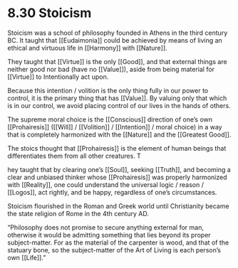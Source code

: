 # 8.30 Stoicism

Stoicism was a school of philosophy founded in Athens in the third century BC. It taught that [[Eudaimonia]] could be achieved by means of living an ethical and virtuous life in [[Harmony]] with [[Nature]]. 

They taught that [[Virtue]] is the only [[Good]], and that external things are neither good nor bad (have no [[Value]]), aside from being material for [[Virtue]] to Intentionally act upon. 

Because this intention / volition is the only thing fully in our power to control, it is the primary thing that has [[Value]]. By valuing only that which is in our control, we avoid placing control of our lives in the hands of others. 

The supreme moral choice is the [[Conscious]] direction of one’s own [[Prohairesis]] ([[Will]] / [[Volition]] / [[Intention]] / moral choice) in a way that is completely harmonized with the [[Nature]] and the [[Greatest Good]]. 

The stoics thought that [[Prohairesis]] is the element of human beings that differentiates them from all other creatures. T

hey taught that by clearing one’s [[Soul]], seeking [[Truth]], and becoming a clear and unbiased thinker whose [[Prohairesis]] was properly harmonized with [[Reality]], one could understand the universal logic / reason / [[Logos]], act rightly, and be happy, regardless of one’s circumstances. 

Stoicism flourished in the Roman and Greek world until Christianity became the state religion of Rome in the 4th century AD.

“Philosophy does not promise to secure anything external for man, otherwise it would be admitting something that lies beyond its proper subject-matter. For as the material of the carpenter is wood, and that of the statuary bone, so the subject-matter of the Art of Living is each person’s own [[Life]].”
